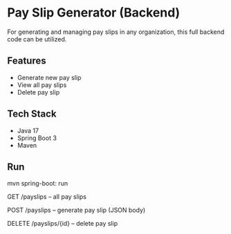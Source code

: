 # Pay Slip Generator (Backend)

For generating and managing pay slips in any organization, this full backend code can be utilized.

## Features
- Generate new pay slip
- View all pay slips
- Delete pay slip

## Tech Stack
- Java 17
- Spring Boot 3
- Maven

## Run
mvn spring-boot: run

GET /payslips – all pay slips

POST /payslips – generate pay slip (JSON body)

DELETE /payslips/{id} – delete pay slip
